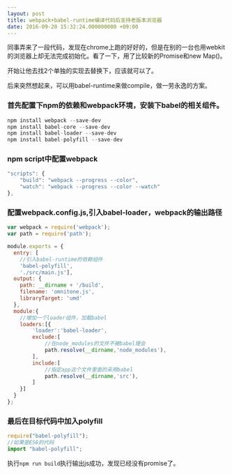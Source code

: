 ```yaml
---
layout: post
title: webpack+babel-runtime编译代码后支持老版本浏览器
date: 2016-09-20 15:32:24.000000000 +09:00
---
```


同事弄来了一段代码，发现在chrome上跑的好好的，但是在别的一台也用webkit的浏览器上却无法完成初始化。看了一下，用了比较新的Promise和new Map()。

开始让他去找2个单独的实现去替换下，应该就可以了。

后来突然想起来，可以用babel-runtime来做compile，做一劳永逸的方案。

### 首先配置下npm的依赖和webpack环境，安装下babel的相关组件。

```javascript
npm install webpack --save-dev
npm install babel-core --save-dev
npm install babel-loader --save-dev
npm install babel-polyfill --save-dev
```

### npm script中配置webpack

```javascript
"scripts": {
    "build": "webpack --progress --color",
    "watch": "webpack --progress --color --watch"  
},
```

### 配置webpack.config.js,引入babel-loader，webpack的输出路径

```javascript
var webpack = require('webpack');
var path = require('path');

module.exports = {
  entry: [
  	//引入babel-runtime的依赖组件
  	'babel-polyfill',
  	'./src/main.js'],
  output: {
    path: __dirname + '/build',
    filename: 'omnitone.js',
    libraryTarget: 'umd'
  },
  module:{ 
  	//增加一个loader组件，加载babel
  	loaders:[{
  		'loader':'babel-loader',
  		exclude:[
  		    //在node_modules的文件不被babel理会
  		    path.resolve(__dirname,'node_modules'),
  		],
  		include:[
  		    //指定app这个文件里面的采用babel
  		    path.resolve(__dirname,'src'),
  		]
  	}]
  }
};
```

### 最后在目标代码中加入polyfill

```javascript
require("babel-polyfill");
//如果是ES6的代码
import "babel-polyfill";

```

执行`npm run build`执行输出js成功，发现已经没有promise了。

